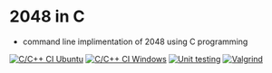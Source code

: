# 2048 in C

* command line implimentation of 2048 using C programming

[![C/C++ CI Ubuntu](https://github.com/technocrat13/game_2048/actions/workflows/c-cpp-ubuntu.yml/badge.svg)](https://github.com/technocrat13/game_2048/actions/workflows/c-cpp-ubuntu.yml)
[![C/C++ CI Windows](https://github.com/technocrat13/game_2048/actions/workflows/c-cpp-windows.yml/badge.svg)](https://github.com/technocrat13/game_2048/actions/workflows/c-cpp-windows.yml)
[![Unit testing](https://github.com/technocrat13/game_2048/actions/workflows/unit-test.yml/badge.svg)](https://github.com/technocrat13/game_2048/actions/workflows/unit-test.yml)
[![Valgrind](https://github.com/technocrat13/game_2048/actions/workflows/valgrind.yml/badge.svg)](https://github.com/technocrat13/game_2048/actions/workflows/valgrind.yml)
